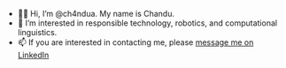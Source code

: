 - 👋🏽 Hi, I’m @ch4ndua. My name is Chandu.
- 👀 I’m interested in responsible technology, robotics, and computational linguistics.
- 📫 If you are interested in contacting me, please [message me on LinkedIn](https://www.linkedin.com/in/chanduavni/)

<!---
- 🌱 I’m currently learning ...
- 💞️ I’m looking to collaborate on ...

ch4ndua/ch4ndua is a ✨ special ✨ repository because its `README.md` (this file) appears on your GitHub profile.
You can click the Preview link to take a look at your changes.
--->
